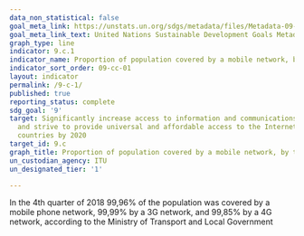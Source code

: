 ```yaml
---
data_non_statistical: false
goal_meta_link: https://unstats.un.org/sdgs/metadata/files/Metadata-09-0C-01.pdf
goal_meta_link_text: United Nations Sustainable Development Goals Metadata (pdf 663kB)
graph_type: line
indicator: 9.c.1
indicator_name: Proportion of population covered by a mobile network, by technology
indicator_sort_order: 09-cc-01
layout: indicator
permalink: /9-c-1/
published: true
reporting_status: complete
sdg_goal: '9'
target: Significantly increase access to information and communications technology
  and strive to provide universal and affordable access to the Internet in least developed
  countries by 2020
target_id: 9.c
graph_title: Proportion of population covered by a mobile network, by technology
un_custodian_agency: ITU
un_designated_tier: '1'

---
```


In the 4th quarter of 2018 99,96% of the population was covered by a mobile phone
network, 99,99% by a 3G network, and 99,85% by a 4G network, according to the Ministry of Transport and Local Government

